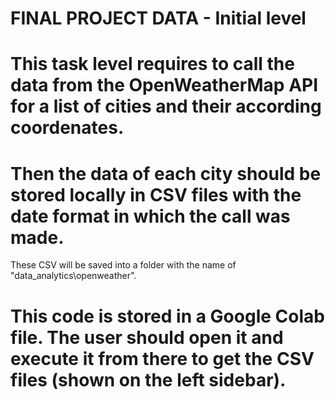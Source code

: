 # FINAL PROJECT DATA - Initial level

# This task level requires to call the data from the OpenWeatherMap API for a list of cities and their according coordenates.
# Then the data of each city should be stored locally in CSV files with the date format in which the call was made.
These CSV will be saved into a folder with the name of "data_analytics\openweather".
# This code is stored in a Google Colab file. The user should open it and execute it from there to get the CSV files (shown on the left sidebar).
